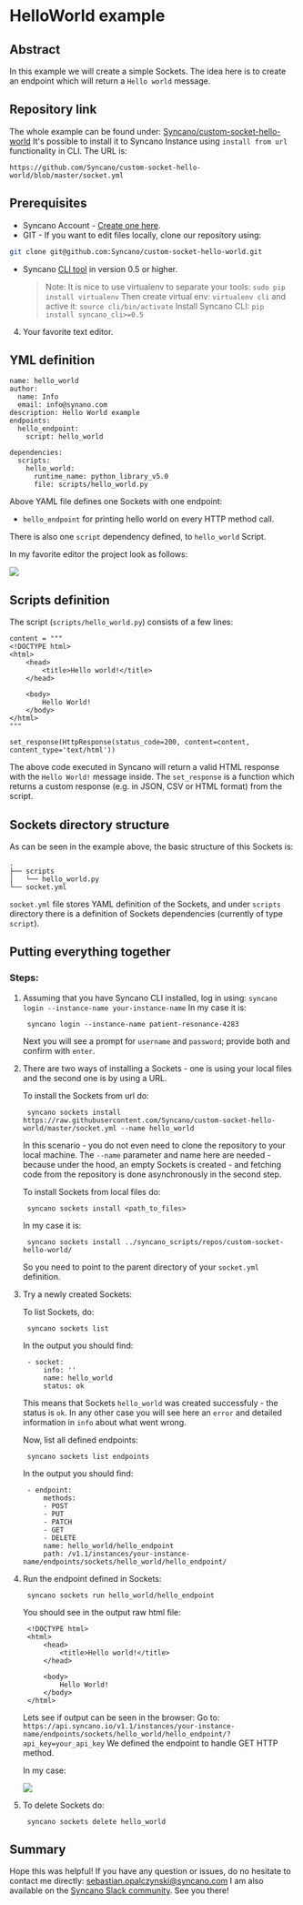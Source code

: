 # HelloWorld example

## Abstract

In this example we will create a simple Sockets. The idea here is to create an endpoint which will return
a `Hello world` message. 

## Repository link

The whole example can be found under: [Syncano/custom-socket-hello-world](https://github.com/Syncano/custom-socket-hello-world)
It's possible to install it to Syncano Instance using `install from url` functionality in CLI. The URL is:

`https://github.com/Syncano/custom-socket-hello-world/blob/master/socket.yml`

## Prerequisites

* Syncano Account - [Create one here](https://www.syncano.io/).  
* GIT - If you want to edit files locally, clone our repository using: 
```bash
git clone git@github.com:Syncano/custom-socket-hello-world.git
````
* Syncano [CLI tool](https://pypi.python.org/pypi/syncano-cli/0.5) in version 0.5 or higher.

    > Note:
    > It is nice to use virtualenv to separate your tools: `sudo pip install virtualenv`
    > Then create virtual env: `virtualenv cli` and active it: `source cli/bin/activate`
    > Install Syncano CLI: `pip install syncano_cli>=0.5`

4. Your favorite text editor.
  
## YML definition

    name: hello_world
    author:
      name: Info
      email: info@synano.com
    description: Hello World example
    endpoints:
      hello_endpoint:
        script: hello_world
    
    dependencies:
      scripts:
        hello_world:
          runtime_name: python_library_v5.0
          file: scripts/hello_world.py
          
Above YAML file defines one Sockets with one endpoint: 
* `hello_endpoint` for printing hello world on every HTTP method call.

There is also one `script` dependency defined, to `hello_world` Script.

In my favorite editor the project look as follows:

![](../images/project_struct.png)

## Scripts definition

The script (`scripts/hello_world.py`) consists of a few lines:

    content = """
    <!DOCTYPE html>
    <html>
        <head>
            <title>Hello world!</title>
        </head>
    
        <body>
            Hello World!
        </body>
    </html>
    """
    
    set_response(HttpResponse(status_code=200, content=content, content_type='text/html'))

The above code executed in Syncano will return a valid HTML response with the `Hello World!` message inside. 
The `set_response` is a function which returns a custom response (e.g. in JSON, CSV or HTML format) from the script. 

## Sockets directory structure

As can be seen in the example above, the basic structure of this Sockets is:

    .
    ├── scripts
    │   └── hello_world.py
    └── socket.yml

`socket.yml` file stores YAML definition of the Sockets, and under `scripts` directory there is a definition
of Sockets dependencies (currently of type `script`).

## Putting everything together

### Steps:

1. Assuming that you have Syncano CLI installed, log in using: `syncano login --instance-name your-instance-name`
    In my case it is:
    
        syncano login --instance-name patient-resonance-4283

    Next you will see a prompt for `username` and `password`; provide both and confirm with `enter`.
    
2. There are two ways of installing a Sockets - one is using your local files and the second one is by using a URL.

    To install the Sockets from url do:
    
        syncano sockets install https://raw.githubusercontent.com/Syncano/custom-socket-hello-world/master/socket.yml --name hello_world

    In this scenario - you do not even need to clone the repository to your local machine. The `--name` parameter and name here are needed - because under the hood, an empty Sockets is created - and fetching code from the repository is done asynchronously in the second step.
    
    To install Sockets from local files do:
    
        syncano sockets install <path_to_files>

    In my case it is:
    
        syncano sockets install ../syncano_scripts/repos/custom-socket-hello-world/

    So you need to point to the parent directory of your `socket.yml` definition.
     
3. Try a newly created Sockets:

    To list Sockets, do:
    
        syncano sockets list

    In the output you should find:
    
        - socket:
            info: ''
            name: hello_world
            status: ok

    This means that Sockets `hello_world` was created successfuly - the status is `ok`. In any other case you will see here an `error` and detailed information in `info` about what went wrong.
    
    Now, list all defined endpoints:
    
        syncano sockets list endpoints

    In the output you should find:
    
        - endpoint:
            methods:
            - POST
            - PUT
            - PATCH
            - GET
            - DELETE
            name: hello_world/hello_endpoint
            path: /v1.1/instances/your-instance-name/endpoints/sockets/hello_world/hello_endpoint/

4. Run the endpoint defined in Sockets:

        syncano sockets run hello_world/hello_endpoint

    You should see in the output raw html file:
    
        <!DOCTYPE html>
        <html>
            <head>
                <title>Hello world!</title>
            </head>
        
            <body>
                Hello World!
            </body>   
        </html>

    Lets see if output can be seen in the browser:
    Go to: `https://api.syncano.io/v1.1/instances/your-instance-name/endpoints/sockets/hello_world/hello_endpoint/?api_key=your_api_key`
    We defined the endpoint to handle GET HTTP method. 
    
    In my case:
    
    ![](../images/hello_world.png)

5. To delete Sockets do:

        syncano sockets delete hello_world

## Summary

Hope this was helpful! If you have any question or issues, do no hesitate to contact me directly: sebastian.opalczynski@syncano.com
I am also available on the [Syncano Slack community](http://syncano-community.github.io/slack-invite/). See you there!
